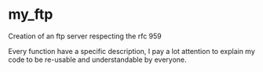 # my_ftp

Creation of an ftp server respecting the rfc 959

Every function have a specific description, I pay a lot attention to explain my code to be re-usable and understandable by everyone.
